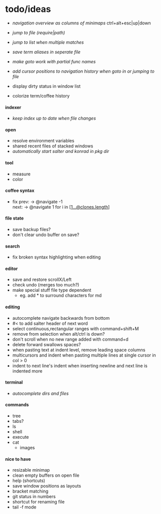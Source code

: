 # todo/ideas

- *navigation overview as columns of minimaps* ctrl+alt+esc|up|down
- *jump to file (require|path)*
- *jump to list when multiple matches*
- *save term aliases in seperate file*
- *make goto work with partial func names*
- *add cursor positions to navigation history when goto in or jumping to file*

- display dirty status in window list
- colorize term/coffee history

#### indexer
- *keep index up to date when file changes*

#### open
- resolve environment variables
- shared recent files of stacked windows
- *automatically start salter and konrad in pkg dir*

#### tool
- measure
- color

#### coffee syntax
- fix
    prev: -> @navigate -1    
    next: -> @navigate 1
    for i in [1...@clones.length]

#### file state
- save backup files?
- don't clear undo buffer on save?

#### search
- fix broken syntax highlighting when editing

#### editor
- save and restore scrollX/Left
- check undo (merges too much?)
- make special stuff file type dependent
    - eg. add * to surround characters for md

#### editing
- autocomplete navigate backwards from bottom
- #< to add salter header of next word
- select continuous,rectangular ranges with command+shift+M 
- remove from selection when alt/ctrl is down?
- don't scroll when no new range added with command+d
- delete forward swallows spaces?
- when pasting text at indent level, remove leading space columns
- multicursors and indent when pasting multiple lines at single cursor in col > 0
- indent to next line's indent when inserting newline and next line is indented more

#### terminal
- *autocomplete dirs and files*

#### commands
- tree
- tabs?
- ls
- shell
- execute
- cat
    - images

#### nice to have
- resizable minimap
- clean empty buffers on open file
- help (shortcuts)
- save window positions as layouts
- bracket matching
- git status in numbers
- shortcut for renaming file
- tail -f mode
    
